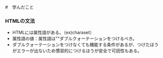 #　学んだこと
### HTMLの文法
  -  HTMLには属性語がある。（ex)charaset）
  -  属性語の値：属性語は""ダブルクォーテーションをつけるべき。
  -  ダブルクォーテーションをつけなくても機能する条件があるが、つけたほうがエラーが出ないため慣習的につけるほうが安全で可読性もある。











